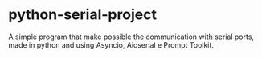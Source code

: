# python-serial-project
A simple program that make possible the communication with serial ports, made in python and using Asyncio, Aioserial e Prompt Toolkit.
